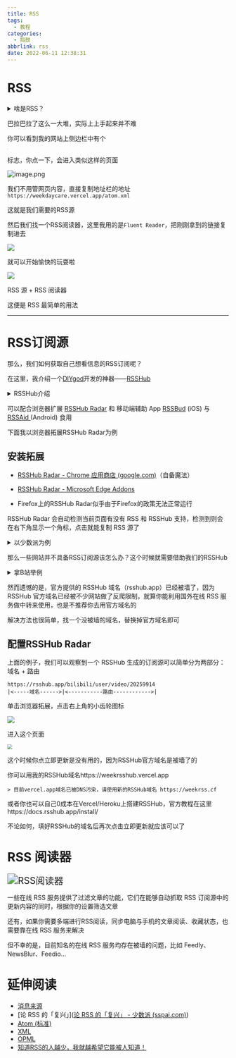 ```yaml
---
title: RSS
tags:
  - 教程
categories:
  - 捣鼓
abbrlink: rss
date: 2022-06-11 12:38:31
---
```


# RSS

<details>
<summary>啥是RSS？</summary>

**RSS**（来源：[WiKi](https://zh.wikipedia.org/wiki/RSS)）（英文全称：[RDF](https://zh.wikipedia.org/wiki/Resource_Description_Framework) Site Summary 或 Really Simple Syndication），中文译作**简易信息聚合**，也称**聚合内容**，是一种[消息来源](https://zh.wikipedia.org/wiki/消息來源)格式规范，用以聚合多个网站更新的内容并自动通知网站订阅者。使用 RSS 后，网站订阅者便无需再手动查看网站是否有新的内容，同时 RSS 可将多个网站更新的内容进行整合，以摘要的形式呈现，有助于订阅者快速获取重要信息，并选择性地点阅查看。

“资源描述框架站点摘要”（RDF Site Summary）即 RSS 的英文原意，后来通过[逆向首字母缩略词](https://zh.wikipedia.org/wiki/逆向首字母缩略词)变更为“Really Simple Syndication”（简易信息聚合）。将新闻标题、摘要（Feed）、内容按照用户的要求，推送至用户的桌面便是 RSS 的目的。有时 RSS 一词大体上意为“社会性书签”，包括各种 RSS 的不同格式；例如，[Blogspace](https://zh.wikipedia.org/w/index.php?title=Blogspace&action=edit&redlink=1) 对使用网摘于一集成器内之动作标为 RSS info 和 RSS reader，虽然它的第一个句子就包含明确的 [Atom](https://zh.wikipedia.org/wiki/Atom_(標準)) 格式：“RSS 和 Atom 文件能够用简单的格式从网站更新消息至你的电脑！”

RSS 摘要可以借由 RSS 阅读器、feed reader 或 aggregator 等网页或以桌面为架构的软件来阅读。标准的 [XML](https://zh.wikipedia.org/wiki/XML) 档式可允许信息在一次发布后通过不同的程序阅览。用户借由将网摘输入 RSS 阅读器，或是用鼠标点取浏览器上指向订阅程序的 RSS 小图标 [URI](https://zh.wikipedia.org/wiki/URI)（非通常所称的 [URL](https://zh.wikipedia.org/wiki/URL)）来订阅网摘。RSS 阅读器会定期检阅网站是否有更新，然后下载至监看用户界面。

</details>

巴拉巴拉了这么一大堆，实际上上手起来并不难

你可以看到我的网站上侧边栏中有个

<img src="https://weekdaycare.coding.net/p/pic/d/pic/git/raw/main/2022/08/29/16-16-59.webp" alt="RSS" style="zoom:4%;" />

标志，你点一下，会进入类似这样的页面

![image.png](https://weekdaycare.coding.net/p/pic/d/pic/git/raw/main/2022/08/29/16-13-36.webp)

我们不用管网页内容，直接复制地址栏的地址`https://weekdaycare.vercel.app/atom.xml`

这就是我们需要的RSS源

然后我们找一个RSS阅读器，这里我用的是`Fluent Reader`，把刚刚拿到的链接复制进去

![](https://weekdaycare.coding.net/p/pic/d/pic/git/raw/main/2022/08/29/16-19-50.webp)

就可以开始愉快的玩耍啦

![](https://weekdaycare.coding.net/p/pic/d/pic/git/raw/main/2022/08/29/16-20-21.webp)

RSS 源 + RSS 阅读器

这便是 RSS 最简单的用法

---

# RSS订阅源

那么，我们如何获取自己想看信息的RSS订阅呢？

在这里，我介绍一个[DIYgod](https://diygod.me/)开发的神器——[RSSHub](https://docs.rsshub.app/)

<details>
<summary>RSSHub介绍</summary>

RSSHub 是一个开源、简单易用、易于扩展的 RSS 生成器，可以给任何奇奇怪怪的内容生成 RSS 订阅源。RSSHub 借助于开源社区的力量快速发展中，目前已适配数百家网站的上千项内容

</details>

可以配合浏览器扩展 [RSSHub Radar](https://github.com/DIYgod/RSSHub-Radar) 和 移动端辅助 App [RSSBud](https://github.com/Cay-Zhang/RSSBud) (iOS) 与 [RSSAid ](https://github.com/LeetaoGoooo/RSSAid) (Android) 食用

下面我以浏览器拓展RSSHub Radar为例

## 安装拓展

- [RSSHub Radar - Chrome 应用商店 (google.com)](https://chrome.google.com/webstore/detail/rsshub-radar/kefjpfngnndepjbopdmoebkipbgkggaa?hl=zh-CN)（自备魔法）

- [RSSHub Radar - Microsoft Edge Addons](https://microsoftedge.microsoft.com/addons/detail/rsshub-radar/gangkeiaobmjcjokiofpkfpcobpbmnln?hl=zh-CN)

- Firefox上的RSSHub Radar似乎由于Firefox的政策无法正常运行

RSSHub Radar 会自动检测当前页面有没有 RSS 和 RSSHub 支持，检测到则会在右下角显示一个角标，点击就能复制 RSS 源了

<details>
<summary>以少数派为例</summary>

进入少数派官网  

我们单击拓展

![](https://weekdaycare.coding.net/p/pic/d/pic/git/raw/main/2022/08/29/16-23-08.webp)

网站内的RSS订阅源就显示出来了

</details>

那么一些网站并不具备RSS订阅源该怎么办？这个时候就需要借助我们的RSSHub

<details>
<summary>拿B站举例</summary>
比如说我要订阅稚晖君大佬的B站投稿

进入稚晖君的主页，单击浏览器拓展

![](https://weekdaycare.coding.net/p/pic/d/pic/git/raw/main/2022/08/29/16-34-05.webp)

然后直接复制RSS链接到RSS阅读器就可以食用了

![](https://weekdaycare.coding.net/p/pic/d/pic/git/raw/main/2022/08/29/16-34-52.webp)

</details>

然而遗憾的是，官方提供的 RSSHub 域名（rsshub.app）已经被墙了，因为 RSSHub 官方域名已经被不少网站做了反爬限制，就算你能利用国外在线 RSS 服务做中转来使用，也是不推荐你去用官方域名的

解决方法也很简单，找一个没被墙的域名，替换掉官方域名即可

## 配置RSSHub Radar

上面的例子，我们可以观察到一个 RSSHub 生成的订阅源可以简单分为两部分：域名 + 路由

```text
https://rsshub.app/bilibili/user/video/20259914
|<-----域名------>|<-----------路由------------>|
```

单击浏览器拓展，点击右上角的小齿轮图标

![](https://weekdaycare.coding.net/p/pic/d/pic/git/raw/main/2022/08/29/16-28-09.webp)

进入这个页面

<img src="https://weekdaycare.coding.net/p/pic/d/pic/git/raw/main/2022/08/29/16-27-14.webp" style="zoom: 67%;" />

这个时候你点立即更新是没有用的，因为RSSHub官方域名是被墙了的

你可以用我的RSSHub域名https://weekrsshub.vercel.app

<div class="info">

    > 目前vercel.app域名已被DNS污染，请使用新的RSSHub域名 https://weekrss.cf

</div>

或者你也可以自己0成本在Vercel/Heroku上搭建RSSHub，官方教程在这里https://docs.rsshub.app/install/

不论如何，填好RSSHub的域名后再次点击立即更新就应该可以了

# RSS 阅读器

<img src="https://weekdaycare.coding.net/p/pic/d/pic/git/raw/main/2022/08/29/16-26-56.webp" alt="RSS阅读器" style="zoom:150%;" />

一些在线 RSS 服务提供了过滤文章的功能，它们在能够自动抓取 RSS 订阅源中的更新内容的同时，根据你的设置筛选文章

还有，如果你需要多端进行RSS阅读，同步电脑与手机的文章阅读、收藏状态，也需要靠在线 RSS 服务来解决

但不幸的是，目前知名的在线 RSS 服务均存在被墙的问题，比如 Feedly、NewsBlur、Feedio...

# 延伸阅读

- [消息来源](https://zh.wikipedia.org/wiki/消息來源)
- [论 RSS 的「复兴」]([论 RSS 的「复兴」 - 少数派 (sspai.com)](https://sspai.com/post/43998))
- [Atom (标准)](https://zh.wikipedia.org/wiki/Atom_(標準))
- [XML](https://zh.wikipedia.org/wiki/XML)
- [OPML](https://zh.wikipedia.org/wiki/OPML)
- [知道RSS的人越少，我就越希望它能被人知道！](https://zhuanlan.zhihu.com/p/349349861)
